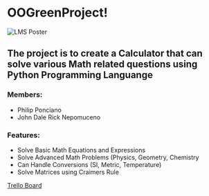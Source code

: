 # OOGreenProject!
![LMS Poster](https://user-images.githubusercontent.com/74747789/139002670-e209c34a-a04a-42a7-903e-ced283ce1c5d.png)
## The project is to create a Calculator that can solve various Math related questions using Python Programming Languange ##


### Members: ### 
  * Philip Ponciano
  * John Dale Rick Nepomuceno

### Features: ###
  * Solve Basic Math Equations and Expressions
  * Solve Advanced Math Problems (Physics, Geometry, Chemistry
  * Can Handle Conversions (SI, Metric, Temperature)
  * Solve Matrices using Craimers Rule


[Trello Board](https://trello.com/b/2SZiAiPq/001lxgreen)
